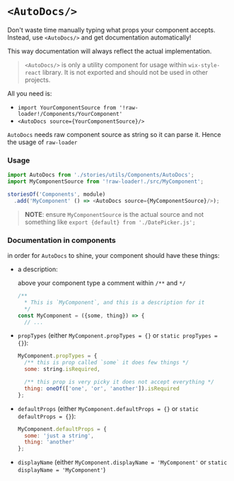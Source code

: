 # `<AutoDocs/>`

Don't waste time manually typing what props your component accepts.
Instead, use `<AutoDocs/>` and get documentation automatically!

This way documentation will always reflect the actual implementation.

> `<AutoDocs/>` is only a utility component for usage within
> `wix-style-react` library. It is not exported and should not be used
> in other projects.


All you need is:
* `import YourComponentSource from '!raw-loader!/Components/YourComponent'`
* `<AutoDocs source={YourComponentSource}/>`

`AutoDocs` needs raw component source as string so it can parse it.
Hence the usage of `raw-loader`


### Usage

```js
import AutoDocs from './stories/utils/Components/AutoDocs';
import MyComponentSource from '!raw-loader!./src/MyComponent';

storiesOf('Components', module)
  .add('MyComponent' () => <AutoDocs source={MyComponentSource}/>);
```

> **NOTE**: ensure `MyComponentSource` is the actual source and not something like `export {default} from './DatePicker.js';`

### Documentation in components

in order for `AutoDocs` to shine, your component should have these things:

* a description:

  above your component type a comment within `/**` and `*/`

  ```js
  /**
    * This is `MyComponent`, and this is a description for it
    */
  const MyComponent = ({some, thing}) => {
    // ...
  ```

* `propTypes` (either `MyComponent.propTypes = {}` or `static propTypes = {}`):

  ```js
  MyComponent.propTypes = {
    /** this is prop called `some` it does few things */
    some: string.isRequired,

    /** this prop is very picky it does not accept everything */
    thing: oneOf(['one', 'or', 'another']).isRequired
  };
  ```

* `defaultProps` (either `MyComponent.defaultProps = {}` or `static defaultProps = {}`):

  ```js
  MyComponent.defaultProps = {
    some: 'just a string',
    thing: 'another'
  };
  ```

* `displayName` (either `MyComponent.displayName = 'MyComponent'` or `static displayName = 'MyComponent'`)

